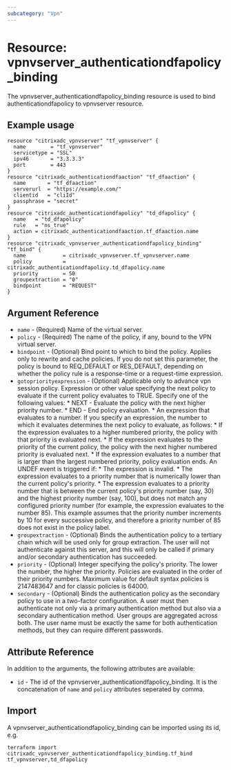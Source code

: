 ```yaml
---
subcategory: "Vpn"
---
```


# Resource: vpnvserver_authenticationdfapolicy_binding

The vpnvserver_authenticationdfapolicy_binding resource is used to bind authenticationdfapolicy to vpnvserver resource.


## Example usage

```hcl
resource "citrixadc_vpnvserver" "tf_vpnvserver" {
  name        = "tf_vpnvserver"
  servicetype = "SSL"
  ipv46       = "3.3.3.3"
  port        = 443
}
resource "citrixadc_authenticationdfaaction" "tf_dfaaction" {
  name       = "tf_dfaaction"
  serverurl  = "https://example.com/"
  clientid   = "cliId"
  passphrase = "secret"
}
resource "citrixadc_authenticationdfapolicy" "td_dfapolicy" {
  name   = "td_dfapolicy"
  rule   = "ns_true"
  action = citrixadc_authenticationdfaaction.tf_dfaaction.name
}
resource "citrixadc_vpnvserver_authenticationdfapolicy_binding" "tf_bind" {
  name            = citrixadc_vpnvserver.tf_vpnvserver.name
  policy          = citrixadc_authenticationdfapolicy.td_dfapolicy.name
  priority        = 50
  groupextraction = "0"
  bindpoint       = "REQUEST"
}
```


## Argument Reference

* `name` - (Required) Name of the virtual server.
* `policy` - (Required) The name of the policy, if any, bound to the VPN virtual server.
* `bindpoint` - (Optional) Bind point to which to bind the policy. Applies only to rewrite and cache policies. If you do not set this parameter, the policy is bound to REQ_DEFAULT or RES_DEFAULT, depending on whether the policy rule is a response-time or a request-time expression.
* `gotopriorityexpression` - (Optional) Applicable only to advance vpn session policy. Expression or other value specifying the next policy to evaluate if the current policy evaluates to TRUE.  Specify one of the following values: * NEXT - Evaluate the policy with the next higher priority number. * END - End policy evaluation. * An expression that evaluates to a number. If you specify an expression, the number to which it evaluates determines the next policy to evaluate, as follows: *  If the expression evaluates to a higher numbered priority, the policy with that priority is evaluated next. * If the expression evaluates to the priority of the current policy, the policy with the next higher numbered priority is evaluated next. * If the expression evaluates to a number that is larger than the largest numbered priority, policy evaluation ends. An UNDEF event is triggered if: * The expression is invalid. * The expression evaluates to a priority number that is numerically lower than the current policy's priority. * The expression evaluates to a priority number that is between the current policy's priority number (say, 30) and the highest priority number (say, 100), but does not match any configured priority number (for example, the expression evaluates to the number 85). This example assumes that the priority number increments by 10 for every successive policy, and therefore a priority number of 85 does not exist in the policy label.
* `groupextraction` - (Optional) Binds the authentication policy to a tertiary chain which will be used only for group extraction.  The user will not authenticate against this server, and this will only be called if primary and/or secondary authentication has succeeded.
* `priority` - (Optional) Integer specifying the policy's priority. The lower the number, the higher the priority. Policies are evaluated in the order of their priority numbers. Maximum value for default syntax policies is 2147483647 and for classic policies is 64000.
* `secondary` - (Optional) Binds the authentication policy as the secondary policy to use in a two-factor configuration. A user must then authenticate not only via a primary authentication method but also via a secondary authentication method. User groups are aggregated across both. The user name must be exactly the same for both authentication methods, but they can require different passwords.


## Attribute Reference

In addition to the arguments, the following attributes are available:

* `id` - The id of the vpnvserver_authenticationdfapolicy_binding. It is the concatenation of `name` and `policy` attributes seperated by comma.


## Import

A vpnvserver_authenticationdfapolicy_binding can be imported using its id, e.g.

```shell
terraform import citrixadc_vpnvserver_authenticationdfapolicy_binding.tf_bind tf_vpnvserver,td_dfapolicy
```

